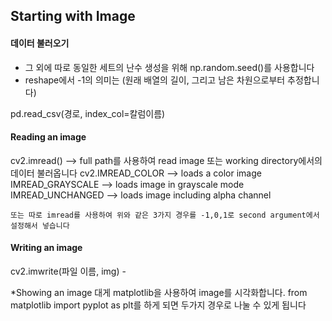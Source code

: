 
## Starting with Image

#### 데이터 불러오기
+ 그 외에 따로 동일한 세트의 난수 생성을 위해 np.random.seed()를 사용합니다
+ reshape에서 -1의 의미는 (원래 배열의 길이, 그리고 남은 차원으로부터 추정합니다) 

pd.read_csv(경로, index_col=칼럼이름)
#### Reading an image 
cv2.imread() --> full path를 사용하여 read image 또는 working directory에서의 데이터 불러옵니다
cv2.IMREAD_COLOR  --> loads a color image
    IMREAD_GRAYSCALE  --> loads image in grayscale mode
    IMREAD_UNCHANGED  --> loads image including alpha channel
    
    또는 따로 imread를 사용하여 위와 같은 3가지 경우를 -1,0,1로 second argument에서 설정해서 넣습니다
#### Writing an image
cv2.imwrite(파일 이름, img) -

*Showing an image
대게 matplotlib을 사용하여 image를 시각화합니다. 
from matplotlib import pyplot as plt를 하게 되면 
두가지 경우로 나눌 수 있게 됩니다 
